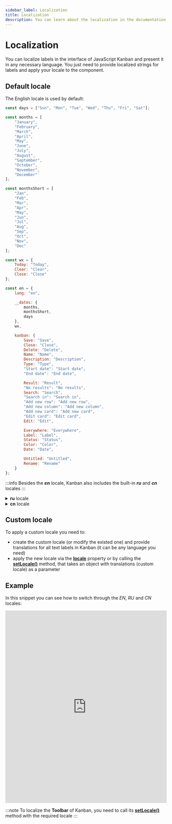 ```yaml
---
sidebar_label: Localization
title: Localization
description: You can learn about the localization in the documentation of the DHTMLX JavaScript Kanban library. Browse developer guides and API reference, try out code examples and live demos, and download a free 30-day evaluation version of DHTMLX Kanban.
---
```


# Localization

You can localize labels in the interface of JavaScript Kanban and present it in any necessary language. You just need to provide localized strings for labels and apply your locale to the component.

## Default locale

The English locale is used by default:

~~~js
const days = ["Sun", "Mon", "Tue", "Wed", "Thu", "Fri", "Sat"];

const months = [
	"January",
	"February",
	"March",
	"April",
	"May",
	"June",
	"July",
	"August",
	"September",
	"October",
	"November",
	"December"
];

const monthsShort = [
	"Jan",
	"Feb",
	"Mar",
	"Apr",
	"May",
	"Jun",
	"Jul",
	"Aug",
	"Sep",
	"Oct",
	"Nov",
	"Dec"
];

const wx = {
	Today: "Today",
	Clear: "Clear",
	Close: "Close"
};

const en = {
	lang: "en",

	__dates: {
		months,
		monthsShort,
		days
	},
	wx,

	kanban: {
		Save: "Save",
		Close: "Close",
		Delete: "Delete",
		Name: "Name",
		Description: "Description",
		Type: "Type",
		"Start date": "Start date",
		"End date": "End date",

		Result: "Result",
		"No results": "No results",
		Search: "Search",
		"Search in": "Search in",
		"Add new row": "Add new row",
		"Add new column": "Add new column",
		"Add new card": "Add new card",
		"Edit card": "Edit card",
		Edit: "Edit",

		Everywhere: "Everywhere",
		Label: "Label",
		Status: "Status",
		Color: "Color",
		Date: "Date",

		Untitled: "Untitled",
		Rename: "Rename"
	}
};
~~~

:::info
Besides the ***en*** locale, Kanban also includes the built-in ***ru*** and ***cn*** locales
:::

<details>
<summary><b>ru</b> locale</summary>

~~~jsx
const days = ["Вск", "Пон", "Втр", "Срд", "Чет", "Птн", "Суб"];

const months = [
	"Январь",
	"Февраль",
	"Март",
	"Апрель",
	"Май",
	"Июнь",
	"Июль",
	"Август",
	"Сентябрь",
	"Октябрь",
	"Ноябрь",
	"Декабрь"
];

const monthsShort = [
	"Янв",
	"Фев",
	"Мар",
	"Апр",
	"Май",
	"Июн",
	"Июл",
	"Авг",
	"Сен",
	"Окт",
	"Ноя",
	"Дек"
];

const wx = {
	Today: "Сегодня",
	Clear: "Очистить",
	Close: "Закрыть"
};

const ru = {
	lang: "ru",

	__dates: {
		months,
		monthsShort,
		days
	},
	wx,

	kanban: {
		Save: "Сохранить",
		Close: "Закрыть",
		Delete: "Удалить",
		Name: "Задача",
		Description: "Описание",
		Type: "Тип",
		"Start Date": "Дата выполнения",
		"End Date": "Дата окончания",

		Result: "Результат",
		"No results": "Ничего не найдено",
		Search: "Поиск",
		"Search in": "Поиск",
		"Add new row": "Новая строка",
		"Add new column": "Новая колонка",
		"Add new card": "Добавить новую карточку",
		"Edit card": "Редактировать карточку",
		Edit: "Редактировать",

		Everywhere: "Всюду",
		Label: "Заголовок",
		Status: "Статус",
		Color: "Цвет",
		Date: "Дата",

		Untitled: "Без названия",
		Rename: "Переименовать"
	}
};
~~~
</details>

<details>
<summary><b>cn</b> locale</summary>

~~~jsx
const days = ["周日", "周一", "周二", "周三", "周四", "周五", "周六"];

const months = [
	"一月",
	"二月",
	"三月",
	"四月",
	"五月",
	"六月",
	"七月",
	"八月",
	"九月",
	"十月",
	"十一月",
	"十二月"
];

const wx = {
	Today: "今天",
	Clear: "清除",
	Close: "关闭"
};

const cn = {
	lang: "cn",

	__dates: {
		months,
		monthsShort: months,
		days
	},
	wx,

	kanban: {
		Save: "保存",
		Close: "关闭",
		Delete: "删除",
		Name: "名称",
		Description: "描述",
		Type: "类型",
		"Start Date": "开始日期",
		"End Date": "结束日期",

		Result: "结果",
		"No results": "没有结果",
		Search: "搜索",
		"Search in": "搜索",
		"Add new row": "添加新行",
		"Add new column": "添加新列",
		"Add new card": "添加新卡",
		"Edit card": "编辑卡片",
		Edit: "编辑",

		Everywhere: "无处不在",
		Label: "标签",
		Status: "状态",
		Color: "颜色",
		Date: "日期",

		Untitled: "无题",
		Rename: "重命名"
	}
};
~~~
</details>

## Custom locale

To apply a custom locale you need to:

- create the custom locale (or modify the existed one) and provide translations for all text labels in Kanban (it can be any language you need)
- apply the new locale via the [**locale**](api/config/js_kanban_locale_config.md) property or by calling the [**setLocale()**](api/methods/js_kanban_setlocale_method.md) method, that takes an object with translations (custom locale) as a parameter

## Example

In this snippet you can see how to switch through the *EN*, *RU* and *CN* locales:

<iframe src="https://snippet.dhtmlx.com/hrblf1mm?mode=js" frameborder="0" class="snippet_iframe" width="100%" height="600"></iframe>

:::note
To localize the **Toolbar** of Kanban, you need to call its [**setLocale()**](api/methods/js_kanban_setlocale_method.md) method with the required locale
:::

